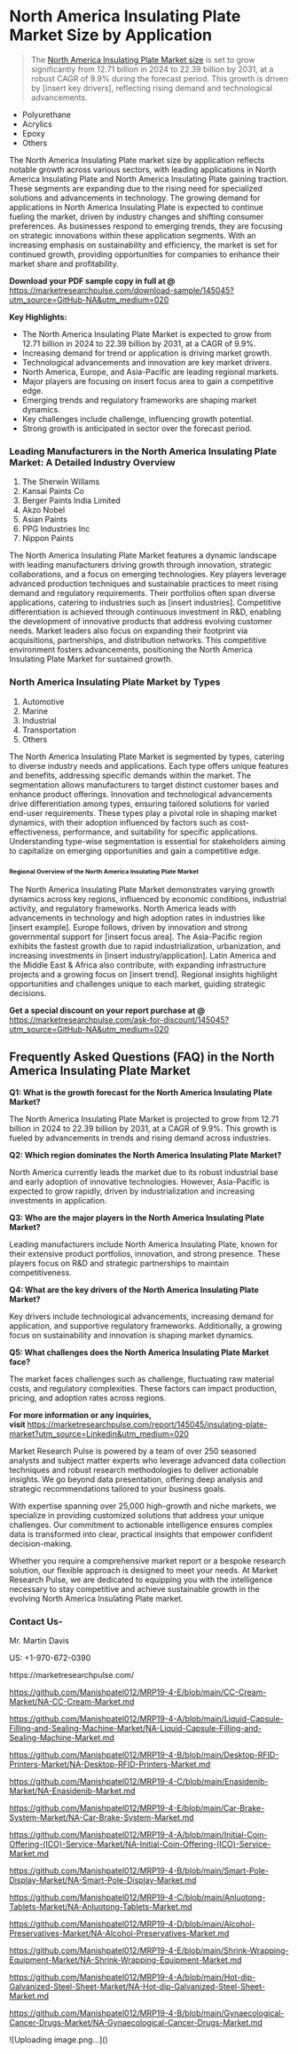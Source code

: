 <h1>North America Insulating Plate Market&nbsp;Size by Application</h1><blockquote><p>The <a href="https://marketresearchpulse.com/download-sample/145045?utm_source=GitHub-NA&amp;utm_medium=020">North America Insulating Plate Market size</a> is set to grow significantly from 12.71 billion in 2024 to 22.39 billion by 2031, at a robust CAGR of 9.9% during the forecast period. This growth is driven by [insert key drivers], reflecting rising demand and technological advancements.</p></blockquote><ul><li>Polyurethane<li> Acrylics<li> Epoxy<li> Others</li></ul><p>The North America Insulating Plate market size by application reflects notable growth across various sectors, with leading applications in North America Insulating Plate and North America Insulating Plate gaining traction. These segments are expanding due to the rising need for specialized solutions and advancements in technology. The growing demand for applications in North America Insulating Plate is expected to continue fueling the market, driven by industry changes and shifting consumer preferences. As businesses respond to emerging trends, they are focusing on strategic innovations within these application segments. With an increasing emphasis on sustainability and efficiency, the market is set for continued growth, providing opportunities for companies to enhance their market share and profitability.</p><p><strong>Download your PDF sample copy in full at @ </strong><a href="https://marketresearchpulse.com/download-sample/145045?utm_source=GitHub-NA&amp;utm_medium=020">https://marketresearchpulse.com/download-sample/145045?utm_source=GitHub-NA&amp;utm_medium=020</a></p><p><strong>Key Highlights: </strong></p><ul><li>The North America Insulating Plate Market is expected to grow from 12.71 billion in 2024 to 22.39 billion by 2031, at a CAGR of 9.9%.</li><li>Increasing demand for trend or application is driving market growth.</li><li>Technological advancements and innovation are key market drivers.</li><li>North America, Europe, and Asia-Pacific are leading regional markets.</li><li>Major players are focusing on insert focus area to gain a competitive edge.</li><li>Emerging trends and regulatory frameworks are shaping market dynamics.</li><li>Key challenges include challenge, influencing growth potential.</li><li>Strong growth is anticipated in sector over the forecast period.</li></ul><h3>Leading Manufacturers in the North America Insulating Plate Market: A Detailed Industry Overview</h3><ol><li>The Sherwin Willams</li><li>Kansai Paints Co</li><li>Berger Paints India Limited</li><li>Akzo Nobel</li><li>Asian Paints</li><li>PPG Industries Inc</li><li>Nippon Paints</li></ol><div class="flex max-w-full flex-col flex-grow"><div class="min-h-8 text-message flex w-full flex-col items-end gap-2 whitespace-normal break-words [.text-message+&amp;]:mt-5" dir="auto" data-message-author-role="assistant" data-message-id="fd8432e4-4910-450d-b182-61b7bfb0a01f" data-message-model-slug="gpt-4o"><div class="flex w-full flex-col gap-1 empty:hidden first:pt-[3px]"><div class="markdown prose w-full break-words dark:prose-invert light"><p>The North America Insulating Plate Market features a dynamic landscape with leading manufacturers driving growth through innovation, strategic collaborations, and a focus on emerging technologies. Key players leverage advanced production techniques and sustainable practices to meet rising demand and regulatory requirements. Their portfolios often span diverse applications, catering to industries such as [insert industries]. Competitive differentiation is achieved through continuous investment in R&amp;D, enabling the development of innovative products that address evolving customer needs. Market leaders also focus on expanding their footprint via acquisitions, partnerships, and distribution networks. This competitive environment fosters advancements, positioning the North America Insulating Plate Market for sustained growth.</p></div></div></div></div><h3>North America Insulating Plate Market by Types</h3><ol><li>Automotive<li> Marine<li> Industrial<li> Transportation<li> Others</li></ol><div class="flex max-w-full flex-col flex-grow"><div class="min-h-8 text-message flex w-full flex-col items-end gap-2 whitespace-normal break-words [.text-message+&amp;]:mt-5" dir="auto" data-message-author-role="assistant" data-message-id="084470be-0bb7-4664-bddf-5156b4f41249" data-message-model-slug="gpt-4o-mini"><div class="flex w-full flex-col gap-1 empty:hidden first:pt-[3px]"><div class="markdown prose w-full break-words dark:prose-invert light"><p>The North America Insulating Plate Market is segmented by types, catering to diverse industry needs and applications. Each type offers unique features and benefits, addressing specific demands within the market. The segmentation allows manufacturers to target distinct customer bases and enhance product offerings. Innovation and technological advancements drive differentiation among types, ensuring tailored solutions for varied end-user requirements. These types play a pivotal role in shaping market dynamics, with their adoption influenced by factors such as cost-effectiveness, performance, and suitability for specific applications. Understanding type-wise segmentation is essential for stakeholders aiming to capitalize on emerging opportunities and gain a competitive edge.</p></div></div></div></div><h3><span style="font-size: 11px;">Regional Overview of the North America Insulating Plate Market</span></h3><div class="flex max-w-full flex-col flex-grow"><div class="min-h-8 text-message flex w-full flex-col items-end gap-2 whitespace-normal break-words [.text-message+&amp;]:mt-5" dir="auto" data-message-author-role="assistant" data-message-id="e9038762-ce64-4e30-91c9-9bd413514231" data-message-model-slug="gpt-4o-mini"><div class="flex w-full flex-col gap-1 empty:hidden first:pt-[3px]"><div class="markdown prose w-full break-words dark:prose-invert light"><p>The North America Insulating Plate Market demonstrates varying growth dynamics across key regions, influenced by economic conditions, industrial activity, and regulatory frameworks. North America leads with advancements in technology and high adoption rates in industries like [insert example]. Europe follows, driven by innovation and strong governmental support for [insert focus area]. The Asia-Pacific region exhibits the fastest growth due to rapid industrialization, urbanization, and increasing investments in [insert industry/application]. Latin America and the Middle East &amp; Africa also contribute, with expanding infrastructure projects and a growing focus on [insert trend]. Regional insights highlight opportunities and challenges unique to each market, guiding strategic decisions.</p></div></div></div></div><p><strong>Get a special discount on your report purchase at @ </strong><a href="https://marketresearchpulse.com/ask-for-discount/145045?utm_source=GitHub-NA&amp;utm_medium=020">https://marketresearchpulse.com/ask-for-discount/145045?utm_source=GitHub-NA&amp;utm_medium=020</a></p><h2>Frequently Asked Questions (FAQ) in the North America Insulating Plate Market</h2><p><strong>Q1: What is the growth forecast for the North America Insulating Plate Market?</strong></p><p>The North America Insulating Plate Market is projected to grow from 12.71 billion in 2024 to 22.39 billion by 2031, at a CAGR of 9.9%. This growth is fueled by advancements in trends and rising demand across industries.</p><p><strong>Q2: Which region dominates the North America Insulating Plate Market?</strong></p><p>North America currently leads the market due to its robust industrial base and early adoption of innovative technologies. However, Asia-Pacific is expected to grow rapidly, driven by industrialization and increasing investments in application.</p><p><strong>Q3: Who are the major players in the North America Insulating Plate Market?</strong></p><p>Leading manufacturers include North America Insulating Plate, known for their extensive product portfolios, innovation, and strong presence. These players focus on R&amp;D and strategic partnerships to maintain competitiveness.</p><p><strong>Q4: What are the key drivers of the North America Insulating Plate Market?</strong></p><p>Key drivers include technological advancements, increasing demand for application, and supportive regulatory frameworks. Additionally, a growing focus on sustainability and innovation is shaping market dynamics.</p><p><strong>Q5: What challenges does the North America Insulating Plate Market face?</strong></p><p>The market faces challenges such as challenge, fluctuating raw material costs, and regulatory complexities. These factors can impact production, pricing, and adoption rates across regions.</p><p><strong>For more information or any inquiries, visit&nbsp;</strong><a href="https://marketresearchpulse.com/report/145045/insulating-plate-market?utm_source=Linkedin&utm_medium=020">https://marketresearchpulse.com/report/145045/insulating-plate-market?utm_source=Linkedin&utm_medium=020</a></p><p>Market Research Pulse is powered by a team of over 250 seasoned analysts and subject matter experts who leverage advanced data collection techniques and robust research methodologies to deliver actionable insights. We go beyond data presentation, offering deep analysis and strategic recommendations tailored to your business goals.</p><p>With expertise spanning over 25,000 high-growth and niche markets, we specialize in providing customized solutions that address your unique challenges. Our commitment to actionable intelligence ensures complex data is transformed into clear, practical insights that empower confident decision-making.</p><p>Whether you require a comprehensive market report or a bespoke research solution, our flexible approach is designed to meet your needs. At Market Research Pulse, we are dedicated to equipping you with the intelligence necessary to stay competitive and achieve sustainable growth in the evolving North America Insulating Plate market.</p><h3><strong>Contact Us-</strong></h3><p>Mr. Martin Davis</p><p>US: +1-970-672-0390</p><p>https://marketresearchpulse.com/</p><p><a href="https://github.com/Manishpatel012/MRP19-4-E/blob/main/CC-Cream-Market/NA-CC-Cream-Market.md">https://github.com/Manishpatel012/MRP19-4-E/blob/main/CC-Cream-Market/NA-CC-Cream-Market.md</a></p><p><a href="https://github.com/Manishpatel012/MRP19-4-A/blob/main/Liquid-Capsule-Filling-and-Sealing-Machine-Market/NA-Liquid-Capsule-Filling-and-Sealing-Machine-Market.md">https://github.com/Manishpatel012/MRP19-4-A/blob/main/Liquid-Capsule-Filling-and-Sealing-Machine-Market/NA-Liquid-Capsule-Filling-and-Sealing-Machine-Market.md</a></p><p><a href="https://github.com/Manishpatel012/MRP19-4-B/blob/main/Desktop-RFID-Printers-Market/NA-Desktop-RFID-Printers-Market.md">https://github.com/Manishpatel012/MRP19-4-B/blob/main/Desktop-RFID-Printers-Market/NA-Desktop-RFID-Printers-Market.md</a></p><p><a href="https://github.com/Manishpatel012/MRP19-4-C/blob/main/Enasidenib-Market/NA-Enasidenib-Market.md">https://github.com/Manishpatel012/MRP19-4-C/blob/main/Enasidenib-Market/NA-Enasidenib-Market.md</a></p><p><a href="https://github.com/Manishpatel012/MRP19-4-E/blob/main/Car-Brake-System-Market/NA-Car-Brake-System-Market.md">https://github.com/Manishpatel012/MRP19-4-E/blob/main/Car-Brake-System-Market/NA-Car-Brake-System-Market.md</a></p><p><a href="https://github.com/Manishpatel012/MRP19-4-A/blob/main/Initial-Coin-Offering-(ICO)-Service-Market/NA-Initial-Coin-Offering-(ICO)-Service-Market.md">https://github.com/Manishpatel012/MRP19-4-A/blob/main/Initial-Coin-Offering-(ICO)-Service-Market/NA-Initial-Coin-Offering-(ICO)-Service-Market.md</a></p><p><a href="https://github.com/Manishpatel012/MRP19-4-B/blob/main/Smart-Pole-Display-Market/NA-Smart-Pole-Display-Market.md">https://github.com/Manishpatel012/MRP19-4-B/blob/main/Smart-Pole-Display-Market/NA-Smart-Pole-Display-Market.md</a></p><p><a href="https://github.com/Manishpatel012/MRP19-4-C/blob/main/Anluotong-Tablets-Market/NA-Anluotong-Tablets-Market.md">https://github.com/Manishpatel012/MRP19-4-C/blob/main/Anluotong-Tablets-Market/NA-Anluotong-Tablets-Market.md</a></p><p><a href="https://github.com/Manishpatel012/MRP19-4-D/blob/main/Alcohol-Preservatives-Market/NA-Alcohol-Preservatives-Market.md">https://github.com/Manishpatel012/MRP19-4-D/blob/main/Alcohol-Preservatives-Market/NA-Alcohol-Preservatives-Market.md</a></p><p><a href="https://github.com/Manishpatel012/MRP19-4-E/blob/main/Shrink-Wrapping-Equipment-Market/NA-Shrink-Wrapping-Equipment-Market.md">https://github.com/Manishpatel012/MRP19-4-E/blob/main/Shrink-Wrapping-Equipment-Market/NA-Shrink-Wrapping-Equipment-Market.md</a></p><p><a href="https://github.com/Manishpatel012/MRP19-4-A/blob/main/Hot-dip-Galvanized-Steel-Sheet-Market/NA-Hot-dip-Galvanized-Steel-Sheet-Market.md">https://github.com/Manishpatel012/MRP19-4-A/blob/main/Hot-dip-Galvanized-Steel-Sheet-Market/NA-Hot-dip-Galvanized-Steel-Sheet-Market.md</a></p><p><a href="https://github.com/Manishpatel012/MRP19-4-B/blob/main/Gynaecological-Cancer-Drugs-Market/NA-Gynaecological-Cancer-Drugs-Market.md">https://github.com/Manishpatel012/MRP19-4-B/blob/main/Gynaecological-Cancer-Drugs-Market/NA-Gynaecological-Cancer-Drugs-Market.md</a></p>
![Uploading image.png…]()
